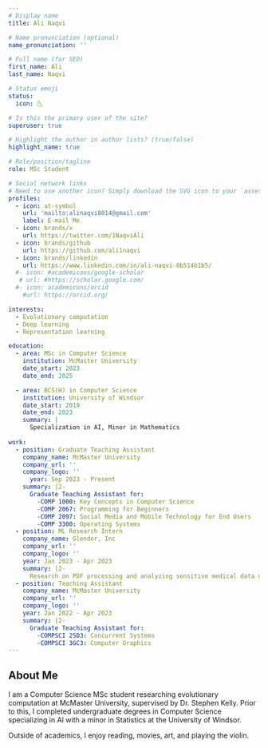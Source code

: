 ```yaml
---
# Display name
title: Ali Naqvi

# Name pronunciation (optional)
name_pronunciation: ''

# Full name (for SEO)
first_name: Ali
last_name: Naqvi

# Status emoji
status:
  icon: 🌜

# Is this the primary user of the site?
superuser: true

# Highlight the author in author lists? (true/false)
highlight_name: true

# Role/position/tagline
role: MSc Student

# Social network links
# Need to use another icon? Simply download the SVG icon to your `assets/media/icons/` folder.
profiles:
  - icon: at-symbol
    url: 'mailto:alinaqvi8014@gmail.com'
    label: E-mail Me
  - icon: brands/x
    url: https://twitter.com/1NaqviAli
  - icon: brands/github
    url: https://github.com/ali1naqvi
  - icon: brands/linkedin
    url: https://www.linkedin.com/in/ali-naqvi-8b514b1b5/
  #- icon: #academicons/google-scholar
   # url: #https://scholar.google.com/
  #- icon: academicons/orcid
    #url: https://orcid.org/

interests:
  - Evolutionary computation
  - Deep learning
  - Representation learning

education:
  - area: MSc in Computer Science
    institution: McMaster University
    date_start: 2023
    date_end: 2025

  - area: BCS(H) in Computer Science
    institution: University of Windsor
    date_start: 2019
    date_end: 2023
    summary: |
      Specialization in AI, Minor in Mathematics
      
work:
  - position: Graduate Teaching Assistant
    company_name: McMaster University
    company_url: ''
    company_logo: ''
      year: Sep 2023 - Present
    summary: |2-
      Graduate Teaching Assistant for:
        -COMP 1000: Key Concepts in Computer Science
        -COMP 2067: Programming for Beginners
        -COMP 2097: Social Media and Mobile Technology for End Users
        -COMP 3300: Operating Systems
  - position: ML Research Intern
    company_name: Glendor, Inc
    company_url: ''
    company_logo: ''
    year: Jan 2023 - Apr 2023
    summary: |2-
      Research on PDF processing and analyzing sensitive medical data using various techniques (NLP).
  - position: Teaching Assistant
    company_name: McMaster University
    company_url: ''
    company_logo: ''
    year: Jan 2022 - Apr 2023
    summary: |2-
      Graduate Teaching Assistant for:
        -COMPSCI 2SD3: Concurrent Systems
        -COMPSCI 3GC3: Computer Graphics
---
```


## About Me
I am a Computer Science MSc student researching evolutionary computation at McMaster University, supervised by Dr. Stephen Kelly. Prior to this, I completed undergraduate degrees in Computer Science specializing in AI with a minor in Statistics at the University of Windsor.

Outside of academics, I enjoy reading, movies, art, and playing the violin.
